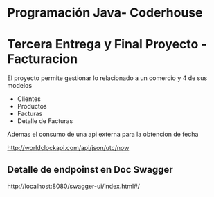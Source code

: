 # Programación Java- Coderhouse
# Tercera Entrega y Final Proyecto - Facturacion 


El proyecto permite gestionar lo relacionado a un comercio y 4 de sus modelos
- Clientes
- Productos
- Facturas
- Detalle de Facturas

Ademas el consumo de una api externa para la obtencion de fecha

http://worldclockapi.com/api/json/utc/now


## Detalle de endpoinst en Doc Swagger

http://localhost:8080/swagger-ui/index.html#/


